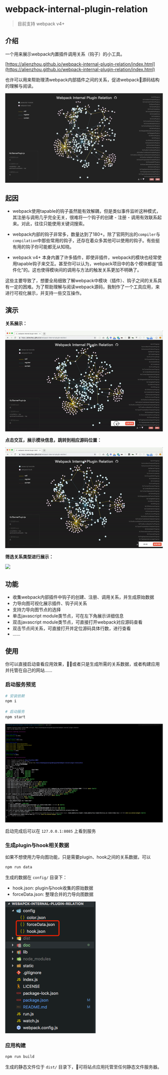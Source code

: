 # webpack-internal-plugin-relation

> 目前支持 webpack v4+

## 介绍

一个用来展示webpack内置插件调用关系（钩子）的小工具。

[https://alienzhou.github.io/webpack-internal-plugin-relation/index.html](https://alienzhou.github.io/webpack-internal-plugin-relation/index.html)

也许可以用来帮助理清webpack内部插件之间的关系，促进webpack源码结构的理解与阅读。

![](./doc/img/sample.png)

## 起因

- webpack使用tapable的钩子虽然能有效解耦，但是类似事件监听这种模式，其注册与调用几乎完全无关，很难将一个钩子的创建 - 注册 - 调用有效联系起来。对此，往往只能使用关键词搜索。

- webpack内部的钩子非常多，数量达到了180+。除了官网列出的`compiler`与`compilation`中那些常用的钩子，还存在着众多其他可以使用的钩子。有些挺有用的钩子你可能都无从知晓。

- webpack v4+ 本身内置了许多插件，即使非插件，webpack的模块也经常使用tapable钩子来交互。甚至你可以认为，webpack项目中的各个模块都是“插件化”的。这也使得模块间的调用与方法的触发关系更加不明确了。

这些主要导致了，想要全局细致了解webpack中模块（插件）、钩子之间的关系具有一定的困难。为了帮助理解与阅读webpack源码，我制作了一个工具应用，来进行可视化展示，并支持一些交互操作。

## 演示

**关系展示：**

![](./doc/img/1.gif)

**点击交互，展示模块信息，跳转到相应源码位置：**

![](./doc/img/2.gif)

**筛选关系类型进行展示：**

![](./doc/img/3.gif)

## 功能

- 收集webpack内部插件中钩子的创建、注册、调用关系，并生成原始数据
- 力导向图可视化展示插件、钩子间关系
- 支持力导向图节点的选择
- 单击javascript module类节点，可在左下角展示详细信息
- 双击javascript module类节点，可直接打开webpack对应源码查看
- 双击节点间关系，可直接打开并定位源码具体行数，进行查看
- ……

## 使用

你可以直接启动查看应用效果，或者只是生成所需的关系数据，或者构建应用并托管在自己的网站……

### 启动服务预览

```bash
# 安装依赖
npm i

# 启动服务
npm start
```

![](./doc/img/start.png)

启动完成后可以在 `127.0.0.1:8085` 上看到服务

### 生成plugin与hook相关数据

如果不想使用力导向图功能，只是需要plugin、hook之间的关系数据，可以

```bash
npm run data
```

生成的数据在 `config/` 目录下：

- hook.json: plugin与hook收集的原始数据
- forceData.json: 整理合并的力导向图数据

![](./doc/img/datapath.png)

### 应用构建

```bash
npm run build
```

生成的静态文件位于 `dist/` 目录下，可将站点应用托管至任何静态文件服务器。